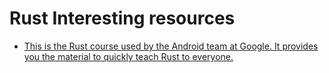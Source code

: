 # Rust Interesting resources
- [This is the Rust course used by the Android team at Google. It provides you the material to quickly teach Rust to everyone.](https://github.com/google/comprehensive-rust)
